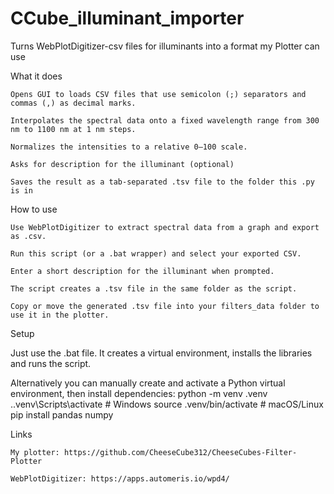 # CCube_illuminant_importer
Turns WebPlotDigitizer-csv files for illuminants into a format my Plotter can use

What it does

    Opens GUI to loads CSV files that use semicolon (;) separators and commas (,) as decimal marks.

    Interpolates the spectral data onto a fixed wavelength range from 300 nm to 1100 nm at 1 nm steps.

    Normalizes the intensities to a relative 0–100 scale.

    Asks for description for the illuminant (optional)

    Saves the result as a tab-separated .tsv file to the folder this .py is in



How to use

    Use WebPlotDigitizer to extract spectral data from a graph and export as .csv.

    Run this script (or a .bat wrapper) and select your exported CSV.

    Enter a short description for the illuminant when prompted.

    The script creates a .tsv file in the same folder as the script.

    Copy or move the generated .tsv file into your filters_data folder to use it in the plotter.



Setup

Just use the .bat file. It creates a virtual environment, installs the libraries and runs the script.

Alternatively you can manually create and activate a Python virtual environment, then install dependencies:
python -m venv .venv
.\.venv\Scripts\activate  # Windows
source .venv/bin/activate  # macOS/Linux
pip install pandas numpy


Links

    My plotter: https://github.com/CheeseCube312/CheeseCubes-Filter-Plotter

    WebPlotDigitizer: https://apps.automeris.io/wpd4/
